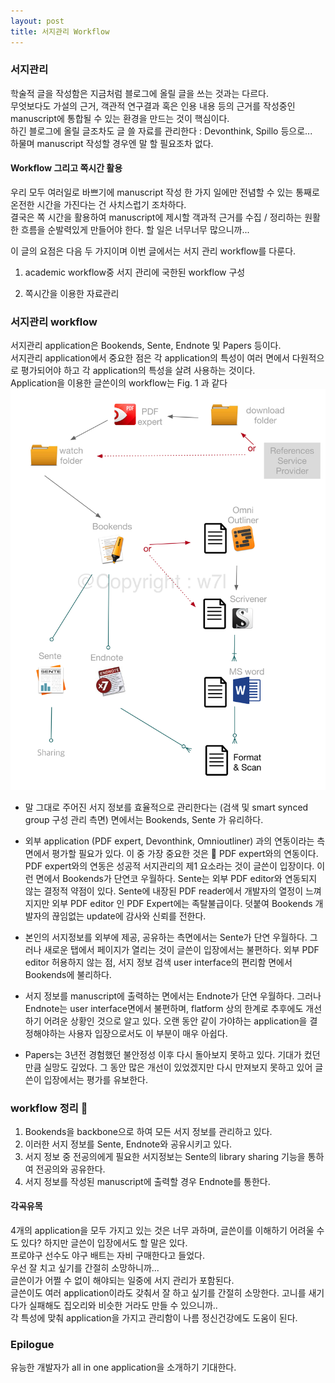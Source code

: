 ```yaml
---
layout: post  
title: 서지관리 Workflow
---  
```




###  서지관리   

학술적 글을 작성함은 지금처럼 블로그에 올릴 글을 쓰는 것과는 다르다.     
무엇보다도 가설의 근거, 객관적 연구결과 혹은 인용 내용 등의 근거를 작성중인 manuscript에  통합될 수 있는 환경을 만드는 것이 핵심이다.    
하긴 블로그에 올릴 글조차도 글 쓸 자료를 관리한다 :  Devonthink, Spillo 등으로...    
하물며 manuscript 작성할 경우엔 말 할 필요조차 없다.


#### Workflow 그리고 쪽시간 활용
우리 모두 여러일로 바쁘기에 manuscript 작성 한 가지 일에만 전념할 수 있는 통째로 온전한 시간을 가진다는 건 사치스럽기 조차하다.   
결국은 쪽 시간을 활용하여 manuscript에 제시할 객과적 근거를 수집 / 정리하는 원활한 흐름을 순발력있게 만들어야 한다. 할 일은 너무너무 많으니까...  

이 글의 요점은 다음 두 가지이며 이번 글에서는 서지 관리 workflow를 다룬다.     

1. academic workflow중 서지 관리에 국한된 workflow 구성      

2. 쪽시간을 이용한 자료관리     




### 서지관리 workflow
서지관리 application은 Bookends, Sente, Endnote 및 Papers 등이다.   
서지관리 application에서 중요한 점은 각 application의 특성이 여러 면에서 다원적으로 평가되어야 하고 각 application의 특성을 살려 사용하는 것이다.    
Application을 이용한 글쓴이의 workflow는 Fig. 1 과 같다
  ![Fig. 1](/images/workflow/RefWorkflow.jpg)    

* 말 그대로 주어진 서지 정보를 효율적으로 관리한다는 (검색 및 smart synced group 구성 관리 측면) 면에서는 Bookends, Sente 가 유리하다.     

* 외부 application (PDF expert, Devonthink, Omnioutliner) 과의 연동이라는 측면에서 평가할 필요가 있다.   이 중 가장 중요한 것은   PDF expert와의 연동이다.  PDF expert와의 연동은 성공적 서지관리의 제1 요소라는 것이 글쓴이 입장이다. 이런 면에서 Bookends가 단연코 우월하다.   Sente는 외부 PDF editor와 연동되지 않는 결정적 약점이 있다. Sente에 내장된 PDF reader에서 개발자의 열정이 느껴지지만 외부 PDF editor 인 PDF Expert에는 족탈불급이다.  덧붙여  Bookends 개발자의 끊임없는 update에 감사와 신뢰를 전한다.

* 본인의 서지정보를 외부에 제공, 공유하는 측면에서는 Sente가 단연 우월하다.   그러나 새로운 탭에서 페이지가 열리는 것이 글쓴이 입장에서는 불편하다. 외부 PDF editor 허용하지 않는 점,  서지 정보 검색 user interface의 편리함 면에서 Bookends에 불리하다.   

* 서지 정보를 manuscript에 출력하는 면에서는 Endnote가 단연 우월하다.  그러나 Endnote는 user interface면에서 불편하며, flatform 상의 한계로 추후에도 개선하기 어려운 상황인 것으로 알고 있다. 오랜 동안 같이 가야하는 application을 결정해야하는 사용자 입장으로서도 이 부분이 매우 아쉽다.    

* Papers는 3년전 경험했던 불안정성 이후 다시 돌아보지 못하고 있다. 기대가 컸던만큼 실망도 깊었다. 그 동안 많은 개선이 있었겠지만 다시 만져보지 못하고 있어 글쓴이 입장에서는 평가를 유보한다.      

### workflow 정리   
1. Bookends을 backbone으로 하여 모든 서지 정보를 관리하고 있다.   
2. 이러한 서지 정보를 Sente, Endnote와 공유시키고 있다.   
3. 서지 정보 중 전공의에게 필요한 서지정보는  Sente의 library sharing 기능을 통하여 전공의와 공유한다.   
4. 서지 정보를 작성된 manuscript에 출력할 경우 Endnote를 통한다.   


#### 각곡유목
4개의 application을 모두 가지고 있는 것은 너무 과하며, 글쓴이를 이해하기 어려울 수도 있다?
하지만 글쓴이 입장에서도 할 말은 있다.     
프로야구 선수도 야구 배트는 자비 구매한다고 들었다.   
우선 잘 치고 싶기를 간절히 소망하니까...   
글쓴이가 어쩔 수 없이 해야되는 일중에  서지 관리가 포함된다.  
글쓴이도 여러 application이라도 갖춰서 잘 하고 싶기를 간절히 소망한다.    고니를 새기다가 실패해도 집오리와 비슷한 거라도 만들 수 있으니까..    
각 특성에 맞춰 application을 가지고 관리함이 나름 정신건강에도 도움이 된다.

### Epilogue  
유능한 개발자가  all in one application을 소개하기 기대한다.
